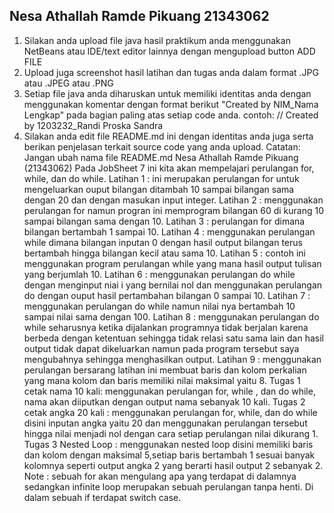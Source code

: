 ## Nesa Athallah Ramde Pikuang 21343062
1. Silakan anda upload file java hasil praktikum anda menggunakan NetBeans atau IDE/text editor lainnya dengan mengupload button ADD FILE
2. Upload juga screenshot hasil latihan dan tugas anda dalam format .JPG atau .JPEG atau .PNG
3. Setiap file java anda diharuskan untuk memiliki identitas anda dengan menggunakan komentar dengan format berikut "Created by NIM_Nama Lengkap" pada bagian paling atas setiap code anda. contoh: // Created by 1203232_Randi Proska Sandra
4. Silakan anda edit file README.md ini dengan identitas anda juga serta berikan penjelasan terkait source code yang anda upload. Catatan: Jangan ubah nama file README.md
Nesa Athallah Ramde Pikuang (21343062) Pada JobSheet 7 ini kita akan mempelajari perulangan for, while, dan do while.
Latihan 1 : ini merupakan perulangan for untuk mengeluarkan ouput bilangan ditambah 10 sampai bilangan sama dengan 20 dan dengan masukan input integer. 
Latihan 2 : menggunakan perulangan for namun progran ini memprogram bilangan 60 di kurang 10 sampai bilangan sama dengan 10.
Latihan 3 : perulangan for dimana bilangan bertambah 1 sampai 10.
Latihan 4 : menggunakan perulangan while dimana bilangan inputan 0 dengan hasil output bilangan terus bertambah hingga bilangan kecil atau sama 10.
Latihan 5 : contoh ini menggunakan program perulangan while yang mana hasil output tulisan yang berjumlah 10.
Latihan 6 : menggunakan perulangan do while dengan menginput niai i yang bernilai nol dan menggunakan perulangan do dengan ouput hasil pertambahan bilangan 0 sampai 10.
Latihan 7 : menggunakan perulangan do while namun nilai nya bertambah 10 sampai nilai sama dengan 100.
Latihan 8 : menggunakan perulangan do while seharusnya ketika dijalankan programnya tidak berjalan karena berbeda dengan ketentuan sehingga tidak relasi satu sama lain dan hasil output tidak dapat dikeluarkan namun pada program tersebut saya mengubahnya sehingga menghasilkan output.
Latihan 9 : menggunakan perulangan bersarang latihan ini membuat baris dan kolom perkalian yang mana kolom dan baris memiliki nilai maksimal yaitu 8.
Tugas 1 cetak nama 10 kali: menggunakan perulangan for, while , dan do while, nama akan diiputkan dengan output nama sebanyak 10 kali. Tugas 2 cetak angka 20 kali : menggunakan perulangan for, while, dan do while disini inputan angka yaitu 20 dan menggunakan perulangan tersebut hingga nilai menjadi nol dengan cara setiap perulangan nilai dikurang 1. Tugas 3 Nested Loop : menggunakan nested loop disini memiliki baris dan kolom dengan maksimal 5,setiap baris bertambah 1 sesuai banyak kolomnya seperti output angka 2 yang berarti hasil output 2 sebanyak 2.
Note : sebuah for akan mengulang apa yang terdapat di dalamnya sedangkan infinite loop merupakan sebuah perulangan tanpa henti. Di dalam sebuah if terdapat switch case.
